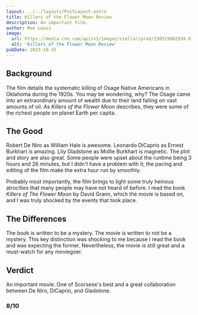 ```yaml
---
layout: ../../layouts/PostLayout.astro 
title: Killers of the Flower Moon Review
description: An important film.
author: Max Lewis
image:
  url: https://media.cnn.com/api/v1/images/stellar/prod/230519082934-01-killers-of-the-flower-moon.jpg?c=16x9&q=h_720,w_1280,c_fill
  alt: 'Killers of the Flower Moon Review'
pubDate: 2023-10-25
---
```


## Background

The film details the systematic killing of Osage Native Americans in Oklahoma during the 1920s. You may be wondering, why? The Osage came into an extraordinary amount of wealth due to their land falling on vast amounts of oil. As *Killers of the Flower Moon* describes, they were some of the richest people on planet Earth per capita. 

## The Good

Robert De Niro as William Hale is awesome. Leonardo DiCaprio as Ernest Burkhart is amazing. Lily Gladstone as Mollie Burkhart is magnetic. The plot and story are also great. Some people were upset about the runtime being 3 hours and 26 minutes, but I didn't have a problem with it; the pacing and editing of the film make the extra hour run by smoothly.

Probably most importantly, the film brings to light some truly heinous atrocities that many people may have not heard of before. I read the book *Killers of The Flower Moon* by David Grann, which the movie is based on, and I was truly shocked by the events that took place. 

## The Differences 

The book is written to be a mystery. The movie is written to not be a mystery. This key distinction was shocking to me because I read the book and was expecting the former. Nevertheless, the movie is still great and a must-watch for any moviegoer.

## Verdict 

An important movie. One of Scorsese's best and a great collaboration between De Niro, DiCaprio, and Gladstone. 

### 8/10